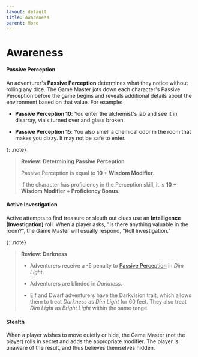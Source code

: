 ```yaml
---
layout: default
title: Awareness
parent: More
---
```


# Awareness

#### Passive Perception

An adventurer's **Passive Perception** determines what they notice without rolling any dice. The Game Master jots down each character's Passive Perception before the game begins and reveals additional details about the environment based on that value. For example:

* **Passive Perception 10**: You enter the alchemist's lab and see it in disarray, vials turned over and glass broken.

* **Passive Perception 15**: You also smell a chemical odor in the room that makes you dizzy. It may not be safe to enter.

{: .note}
> **Review: Determining Passive Perception**
>
> Passive Perception is equal to **10 + Wisdom Modifier**.
>
> If the character has proficiency in the Perception skill, it is **10 + Wisdom Modifier + Proficiency Bonus**.


#### Active Investigation

Active attempts to find treasure or sleuth out clues use an **Intelligence (Investigation)** roll. When a player asks, "Is there anything valuable in the room?", the Game Master will usually respond, "Roll Investigation."

{: .note}
> **Review: Darkness**
>
> * Adventurers receive a -5 penalty to [Passive Perception](../more/awareness) in _Dim Light_.
>
> * Adventurers are blinded in _Darkness_.
>
> * Elf and Dwarf adventurers have the Darkvision trait, which allows them to treat _Darkness_ as _Dim Light_ for 60 feet. They also treat _Dim Light_ as _Bright Light_ within the same range.


#### Stealth

When a player wishes to move quietly or hide, the Game Master (not the player) rolls in secret and adds the appropriate modifier. The player is unaware of the result, and thus believes themselves hidden.